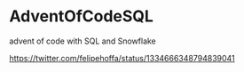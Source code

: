 # AdventOfCodeSQL
advent of code with SQL and Snowflake

https://twitter.com/felipehoffa/status/1334666348794839041

